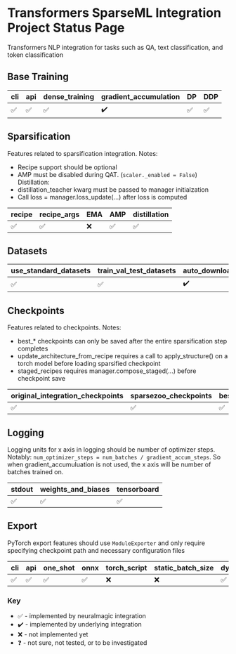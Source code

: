 # Transformers SparseML Integration Project Status Page
Transformers NLP integration for tasks such as QA, text classification, and token classification

## Base Training


| cli                | api                | dense_training     | gradient_accumulation | DP                 | DDP                |
| ------------------ | ------------------ | ------------------ | --------------------- | ------------------ | ------------------ |
| :white_check_mark: | :white_check_mark: | :white_check_mark: | :heavy_check_mark:    | :white_check_mark: | :white_check_mark: |

## Sparsification
Features related to sparsification integration. Notes: 
* Recipe support should be optional
* AMP must be disabled during QAT. (`scaler._enabled = False`)
Distillation:
* distillation_teacher kwarg must be passed to manager initialzation
* Call loss = manager.loss_update(...) after loss is computed

| recipe             | recipe_args        | EMA | AMP                | distillation       |
| ------------------ | ------------------ | --- | ------------------ | ------------------ |
| :white_check_mark: | :white_check_mark: | :x: | :white_check_mark: | :white_check_mark: |

## Datasets


| use_standard_datasets | train_val_test_datasets | auto_download_datasets |
| --------------------- | ----------------------- | ---------------------- |
| :white_check_mark:    | :white_check_mark:      | :heavy_check_mark:     |

## Checkpoints
Features related to checkpoints. Notes: 
* best_* checkpoints can only be saved after the entire sparsification step completes
* update_architecture_from_recipe requires a call to apply_structure() on a torch model before loading sparsified checkpoint
* staged_recipes requires manager.compose_staged(...) before checkpoint save

| original_integration_checkpoints | sparsezoo_checkpoints | best_checkpoint    | best_pruned_checkpoint | best_pruned_quantized_checkpoint | recipe_saved_to_checkpoint | update_architecture_from_recipe | staged_recipes     |
| -------------------------------- | --------------------- | ------------------ | ---------------------- | -------------------------------- | -------------------------- | ------------------------------- | ------------------ |
| :white_check_mark:               | :white_check_mark:    | :white_check_mark: | :x:                    | :x:                              | :x:                        | :white_check_mark:              | :white_check_mark: |

## Logging
Logging units for x axis in logging should be number of optimizer steps. Notably: `num_optimizer_steps = num_batches / gradient_accum_steps`. So when gradient_accumuluation is not used, the x axis will be number of batches trained on.

| stdout             | weights_and_biases | tensorboard        |
| ------------------ | ------------------ | ------------------ |
| :white_check_mark: | :white_check_mark: | :white_check_mark: |

## Export
PyTorch export features should use `ModuleExporter` and only require specifying checkpoint path and necessary configuration files

| cli                | api                | one_shot           | onnx               | torch_script | static_batch_size | dynamic_batch_size | static_input_shape | dynamic_input_shape | save_to_simple_deployment_directory | save_to_sparsezoo_directory |
| ------------------ | ------------------ | ------------------ | ------------------ | ------------ | ----------------- | ------------------ | ------------------ | ------------------- | ----------------------------------- | --------------------------- |
| :white_check_mark: | :white_check_mark: | :white_check_mark: | :white_check_mark: | :x:          | :x:               | :white_check_mark: | :white_check_mark: | :x:                 | :white_check_mark:                  | :x:                         |

### Key
 * :white_check_mark: - implemented by neuralmagic integration
 * :heavy_check_mark: - implemented by underlying integration
 * :x: - not implemented yet
 * :question: - not sure, not tested, or to be investigated